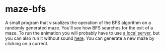 # maze-bfs
A small program that visualizes the operation of the BFS algorithm on a randomly generated maze.
You'll see how BFS searches for the exit of a maze.
To run the animation you will probably have to use [a local server](https://github.com/processing/p5.js/wiki/Local-server), but you can also run it without sound [here](https://editor.p5js.org/Bart-coding/sketches/nLvK7QHn9). You can generate a new maze by clicking on a current.
